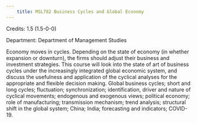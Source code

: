 ```yaml
---
    title: MSL782 Business Cycles and Global Economy
---
```

Credits: 1.5 (1.5-0-0)

Department: Department of Management Studies

Economy moves in cycles. Depending on the state of economy (in whether expansion or downturn), the firms should adjust their business and investment strategies. This course will look into the state of art of business cycles under the increasingly integrated global economic system, and discuss the usefulness and application of the cyclical analyses for the appropriate and flexible decision making. Global business cycles; short and long cycles; fluctuation; synchronization; identification, driver and nature of cyclical movements; endogenous and exogenous views; political economy; role of manufacturing; transmission mechanism; trend analysis; structural shift in the global system; China; India; forecasting and indicators; COVID-19.